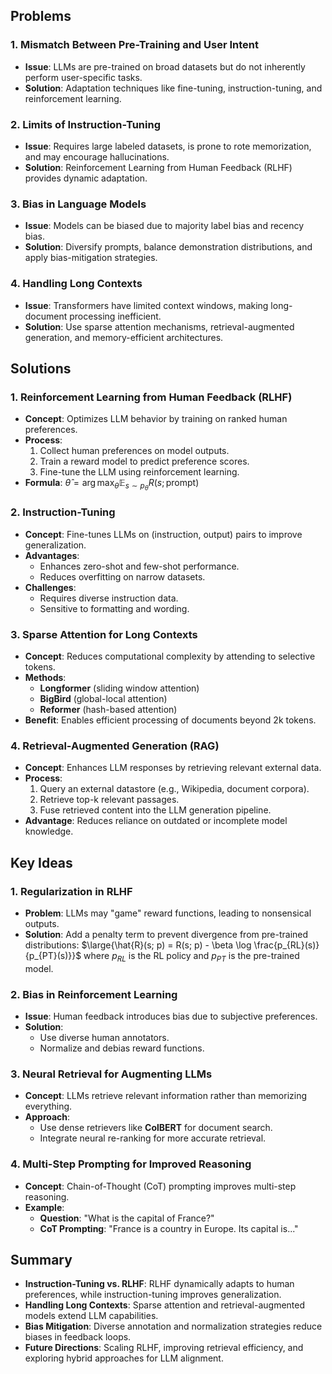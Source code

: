 ## Problems
### 1. Mismatch Between Pre-Training and User Intent
- **Issue**: LLMs are pre-trained on broad datasets but do not inherently perform user-specific tasks.
- **Solution**: Adaptation techniques like fine-tuning, instruction-tuning, and reinforcement learning.
### 2. Limits of Instruction-Tuning
- **Issue**: Requires large labeled datasets, is prone to rote memorization, and may encourage hallucinations.
- **Solution**: Reinforcement Learning from Human Feedback (RLHF) provides dynamic adaptation.
### 3. Bias in Language Models
- **Issue**: Models can be biased due to majority label bias and recency bias.
- **Solution**: Diversify prompts, balance demonstration distributions, and apply bias-mitigation strategies.
### 4. Handling Long Contexts
- **Issue**: Transformers have limited context windows, making long-document processing inefficient.
- **Solution**: Use sparse attention mechanisms, retrieval-augmented generation, and memory-efficient architectures.
## Solutions
### 1. Reinforcement Learning from Human Feedback (RLHF)
- **Concept**: Optimizes LLM behavior by training on ranked human preferences.
- **Process**:
    1. Collect human preferences on model outputs.
    2. Train a reward model to predict preference scores.
    3. Fine-tune the LLM using reinforcement learning.
- **Formula**: $\hat{\theta} = \arg\max_{\theta} \mathbb{E}_{s \sim p_\theta} R(s; \text{prompt})$
### 2. Instruction-Tuning
- **Concept**: Fine-tunes LLMs on (instruction, output) pairs to improve generalization.
- **Advantages**:
    - Enhances zero-shot and few-shot performance.
    - Reduces overfitting on narrow datasets.
- **Challenges**:
    - Requires diverse instruction data.
    - Sensitive to formatting and wording.
### 3. Sparse Attention for Long Contexts
- **Concept**: Reduces computational complexity by attending to selective tokens.
- **Methods**:
    - **Longformer** (sliding window attention)
    - **BigBird** (global-local attention)
    - **Reformer** (hash-based attention)
- **Benefit**: Enables efficient processing of documents beyond 2k tokens.
### 4. Retrieval-Augmented Generation (RAG)
- **Concept**: Enhances LLM responses by retrieving relevant external data.
- **Process**:
    1. Query an external datastore (e.g., Wikipedia, document corpora).
    2. Retrieve top-k relevant passages.
    3. Fuse retrieved content into the LLM generation pipeline.
- **Advantage**: Reduces reliance on outdated or incomplete model knowledge.
## Key Ideas
### 1. Regularization in RLHF
- **Problem**: LLMs may "game" reward functions, leading to nonsensical outputs.
- **Solution**: Add a penalty term to prevent divergence from pre-trained distributions: $\large{\hat{R}(s; p) = R(s; p) - \beta \log \frac{p_{RL}(s)}{p_{PT}(s)}}$ where $p_{RL}$ is the RL policy and $p_{PT}$ is the pre-trained model.
### 2. Bias in Reinforcement Learning
- **Issue**: Human feedback introduces bias due to subjective preferences.
- **Solution**:
    - Use diverse human annotators.
    - Normalize and debias reward functions.
### 3. Neural Retrieval for Augmenting LLMs
- **Concept**: LLMs retrieve relevant information rather than memorizing everything.
- **Approach**:
    - Use dense retrievers like **ColBERT** for document search.
    - Integrate neural re-ranking for more accurate retrieval.
### 4. Multi-Step Prompting for Improved Reasoning
- **Concept**: Chain-of-Thought (CoT) prompting improves multi-step reasoning.
- **Example**:
    - **Question**: "What is the capital of France?"
    - **CoT Prompting**: "France is a country in Europe. Its capital is..."
## Summary
- **Instruction-Tuning vs. RLHF**: RLHF dynamically adapts to human preferences, while instruction-tuning improves generalization.
- **Handling Long Contexts**: Sparse attention and retrieval-augmented models extend LLM capabilities.
- **Bias Mitigation**: Diverse annotation and normalization strategies reduce biases in feedback loops.
- **Future Directions**: Scaling RLHF, improving retrieval efficiency, and exploring hybrid approaches for LLM alignment.